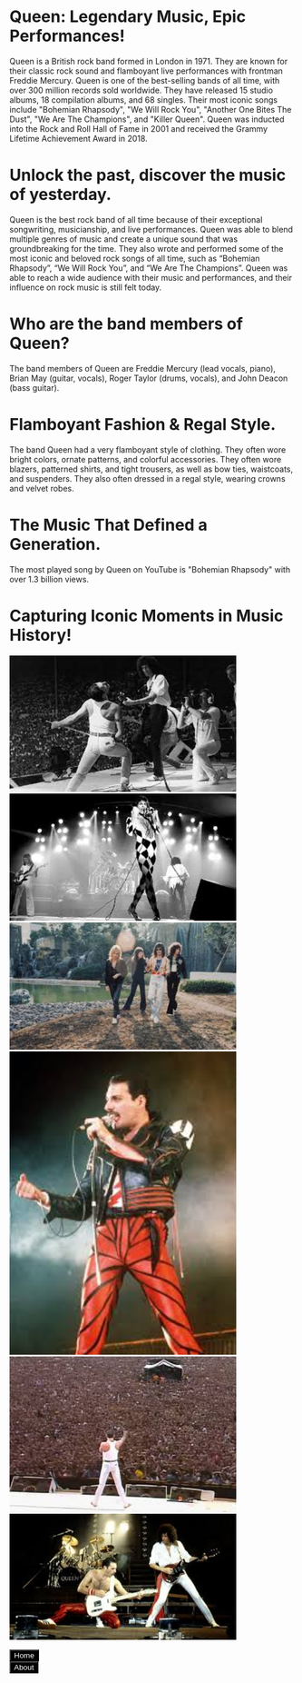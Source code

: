 # Queen: Legendary Music, Epic Performances!
 
 
Queen is a British rock band formed in London in 1971. They are known for their classic rock sound and flamboyant live performances with frontman Freddie Mercury. Queen is one of the best-selling bands of all time, with over 300 million records sold worldwide. They have released 15 studio albums, 18 compilation albums, and 68 singles. Their most iconic songs include "Bohemian Rhapsody", "We Will Rock You", "Another One Bites The Dust", "We Are The Champions", and "Killer Queen". Queen was inducted into the Rock and Roll Hall of Fame in 2001 and received the Grammy Lifetime Achievement Award in 2018.

# Unlock the past, discover the music of yesterday. 

 Queen is the best rock band of all time because of their exceptional songwriting, musicianship, and live performances. Queen was able to blend multiple genres of music and create a unique sound that was groundbreaking for the time. They also wrote and performed some of the most iconic and beloved rock songs of all time, such as “Bohemian Rhapsody”, “We Will Rock You”, and “We Are The Champions”. Queen was able to reach a wide audience with their music and performances, and their influence on rock music is still felt today. 
 
# Who are the band members of Queen? 

The band members of Queen are Freddie Mercury (lead vocals, piano), Brian May (guitar, vocals), Roger Taylor (drums, vocals), and John Deacon (bass guitar).

# Flamboyant Fashion & Regal Style. 

The band Queen had a very flamboyant style of clothing. They often wore bright colors, ornate patterns, and colorful accessories. They often wore blazers, patterned shirts, and tight trousers, as well as bow ties, waistcoats, and suspenders. They also often dressed in a regal style, wearing crowns and velvet robes.  

# The Music That Defined a Generation.

The most played song by Queen on YouTube is "Bohemian Rhapsody" with over 1.3 billion views.  

# Capturing Iconic Moments in Music History!

<img src="queen.jfif" width="400">
<img src="queen1.jfif" width="400"> 
<img src="queen5.jfif" width="400"> 
<img src="queen2.jfif" width="400"> 
<img src="queen4.jfif" width="400"> 
<img src="queen3.jfif" width="400">

<button style="background-color:black; color: white;">Home</button>  
<button style="background-color:black; color:white;">About</button>
